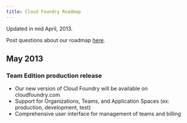 ```yaml
---
title: Cloud Foundry Roadmap
---
```


Updated in mid April, 2013. 

Post questions about our roadmap [here](https://groups.google.com/a/cloudfoundry.org/forum/?fromgroups#!forum/vcap-dev).

## May 2013

### Team Edition production release
* Our new version of Cloud Foundry will be available on cloudfoundry.com
* Support for Organizations, Teams, and Application Spaces (ex: production, development, test)
* Comprehensive user interface for management of teams and billing


